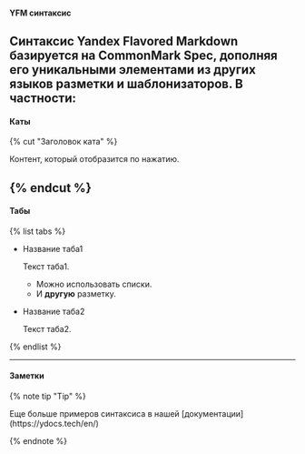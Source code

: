 #### YFM синтаксис
Синтаксис Yandex Flavored Markdown базируется на CommonMark Spec,
дополняя его уникальными элементами из других языков разметки и
шаблонизаторов. В частности:
---
#### Каты

{% cut "Заголовок ката" %}

Контент, который отобразится по нажатию.

{% endcut %}
---
#### Табы

{% list tabs %}

- Название таба1

  Текст таба1.
   * Можно использовать списки.
   * И **другую** разметку.
- Название таба2

  Текст таба2.

{% endlist %}

---
#### Заметки

{% note tip "Tip" %}
<div class="yfm-note-content">Еще больше примеров синтаксиса в нашей [документации](https://ydocs.tech/en/)</div>

{% endnote %}
